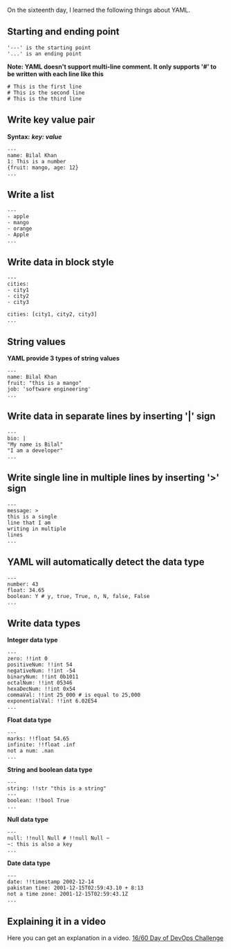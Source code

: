 On the sixteenth day, I learned the following things about YAML.

## Starting and ending point

    '---' is the starting point
    '...' is an ending point

**Note: YAML doesn't support multi-line comment. It only supports '#' to be written with each line like this**

    # This is the first line
    # This is the second line
    # This is the third line

## Write key value pair
    
**Syntax:** ***key: value***

    ---
    name: Bilal Khan
    1: This is a number
    {fruit: mango, age: 12}
    ...

## Write a list
    ---
    - apple
    - mango
    - orange
    - Apple
    ...

## Write data in block style

    ---
    cities:
    - city1
    - city2
    - city3

    cities: [city1, city2, city3]
    ...

## String values
**YAML provide 3 types of string values**

    ---
    name: Bilal Khan
    fruit: "this is a mango"
    job: 'software engineering'
    ...

## Write data in separate lines by inserting '|' sign
    ---
    bio: |
    "My name is Bilal"
    "I am a developer"
    ...

## Write single line in multiple lines by inserting '>' sign

    ---
    message: > 
    this is a single
    line that I am
    writing in multiple
    lines
    ...

## YAML will automatically detect the data type

    ---
    number: 43
    float: 34.65
    boolean: Y # y, true, True, n, N, false, False
    ...

## Write data types
**Integer data type**

    ---
    zero: !!int 0
    positiveNum: !!int 54
    negativeNum: !!int -54
    binaryNum: !!int 0b1011
    octalNum: !!int 05346
    hexaDecNum: !!int 0x54
    commaVal: !!int 25_000 # is equal to 25,000
    exponentialVal: !!int 6.02E54
    ...

**Float data type**

    ---
    marks: !!float 54.65
    infinite: !!float .inf
    not a num: .nan
    ...

**String and boolean data type**

    ---
    string: !!str "this is a string"
    ---
    boolean: !!bool True
    ...

**Null data type**

    ---
    null: !!null Null # !!null Null ~
    ~: this is also a key
    ...

**Date data type**

    ---
    date: !!timestamp 2002-12-14
    pakistan time: 2001-12-15T02:59:43.10 + 8:13
    not a time zone: 2001-12-15T02:59:43.1Z
    ...

## **Explaining it in a video**

Here you can get an explanation in a video. [16/60 Day of DevOps Challenge](https://www.youtube.com/watch?v=XYnOY6slAdQ&list=PLptbpfKzsc3BtEki4tHQm5Xmpj8w1_JlM&index=15)